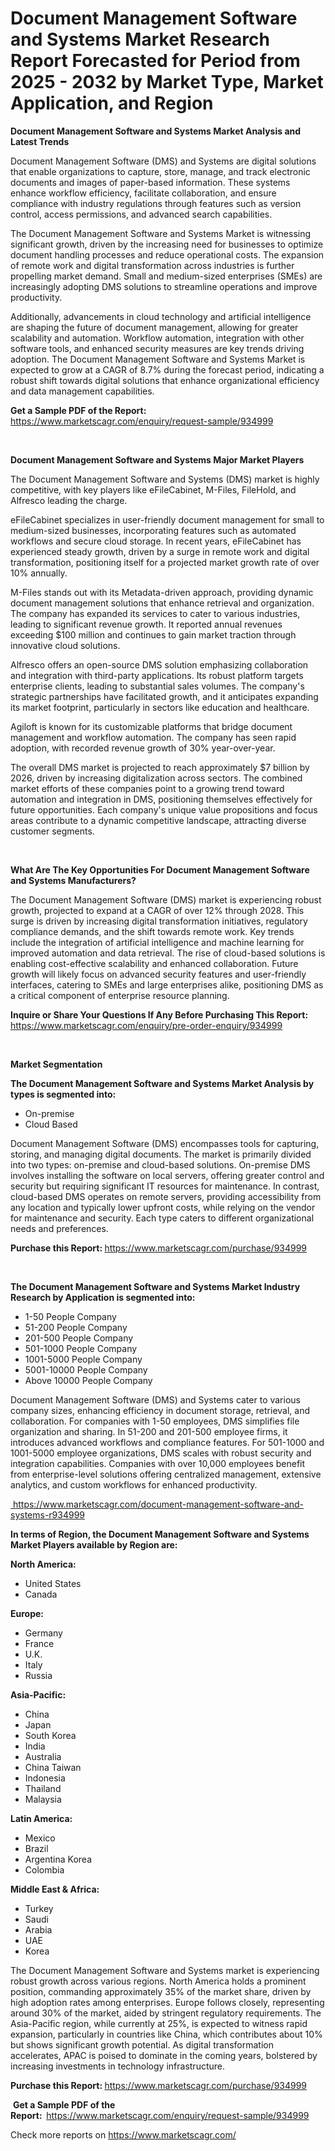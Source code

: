 <p><h1>Document Management Software and Systems Market Research Report Forecasted for Period from 2025 -  2032 by Market Type, Market Application, and Region</h1></p><p><strong>Document Management Software and Systems Market Analysis and Latest Trends</strong></p>
<p><p>Document Management Software (DMS) and Systems are digital solutions that enable organizations to capture, store, manage, and track electronic documents and images of paper-based information. These systems enhance workflow efficiency, facilitate collaboration, and ensure compliance with industry regulations through features such as version control, access permissions, and advanced search capabilities.</p><p>The Document Management Software and Systems Market is witnessing significant growth, driven by the increasing need for businesses to optimize document handling processes and reduce operational costs. The expansion of remote work and digital transformation across industries is further propelling market demand. Small and medium-sized enterprises (SMEs) are increasingly adopting DMS solutions to streamline operations and improve productivity.</p><p>Additionally, advancements in cloud technology and artificial intelligence are shaping the future of document management, allowing for greater scalability and automation. Workflow automation, integration with other software tools, and enhanced security measures are key trends driving adoption. The Document Management Software and Systems Market is expected to grow at a CAGR of 8.7% during the forecast period, indicating a robust shift towards digital solutions that enhance organizational efficiency and data management capabilities.</p></p>
<p><strong>Get a Sample PDF of the Report:&nbsp;</strong> <a href="https://www.marketscagr.com/enquiry/request-sample/934999?utm_campaign=1905&utm_medium=2&utm_source=Github&utm_content=ia&utm_term=07032025&utm_id=document-management-software-and-systems">https://www.marketscagr.com/enquiry/request-sample/934999</a></p>
<p>&nbsp;</p>
<p><strong>Document Management Software and Systems Major Market Players</strong></p>
<p><p>The Document Management Software and Systems (DMS) market is highly competitive, with key players like eFileCabinet, M-Files, FileHold, and Alfresco leading the charge. </p><p>eFileCabinet specializes in user-friendly document management for small to medium-sized businesses, incorporating features such as automated workflows and secure cloud storage. In recent years, eFileCabinet has experienced steady growth, driven by a surge in remote work and digital transformation, positioning itself for a projected market growth rate of over 10% annually.</p><p>M-Files stands out with its Metadata-driven approach, providing dynamic document management solutions that enhance retrieval and organization. The company has expanded its services to cater to various industries, leading to significant revenue growth. It reported annual revenues exceeding $100 million and continues to gain market traction through innovative cloud solutions.</p><p>Alfresco offers an open-source DMS solution emphasizing collaboration and integration with third-party applications. Its robust platform targets enterprise clients, leading to substantial sales volumes. The company's strategic partnerships have facilitated growth, and it anticipates expanding its market footprint, particularly in sectors like education and healthcare.</p><p>Agiloft is known for its customizable platforms that bridge document management and workflow automation. The company has seen rapid adoption, with recorded revenue growth of 30% year-over-year.</p><p>The overall DMS market is projected to reach approximately $7 billion by 2026, driven by increasing digitalization across sectors. The combined market efforts of these companies point to a growing trend toward automation and integration in DMS, positioning themselves effectively for future opportunities. Each company's unique value propositions and focus areas contribute to a dynamic competitive landscape, attracting diverse customer segments.</p></p>
<p>&nbsp;</p>
<p><strong>What Are The Key Opportunities For Document Management Software and Systems Manufacturers?</strong></p>
<p><p>The Document Management Software (DMS) market is experiencing robust growth, projected to expand at a CAGR of over 12% through 2028. This surge is driven by increasing digital transformation initiatives, regulatory compliance demands, and the shift towards remote work. Key trends include the integration of artificial intelligence and machine learning for improved automation and data retrieval. The rise of cloud-based solutions is enabling cost-effective scalability and enhanced collaboration. Future growth will likely focus on advanced security features and user-friendly interfaces, catering to SMEs and large enterprises alike, positioning DMS as a critical component of enterprise resource planning.</p></p>
<p><strong>Inquire or Share Your Questions If Any Before Purchasing This Report:</strong> <a href="https://www.marketscagr.com/enquiry/pre-order-enquiry/934999?utm_campaign=1905&utm_medium=2&utm_source=Github&utm_content=ia&utm_term=07032025&utm_id=document-management-software-and-systems">https://www.marketscagr.com/enquiry/pre-order-enquiry/934999</a></p>
<p>&nbsp;</p>
<p><strong>Market Segmentation</strong></p>
<p><strong>The Document Management Software and Systems Market Analysis by types is segmented into:</strong></p>
<p><ul><li>On-premise</li><li>Cloud Based</li></ul></p>
<p><p>Document Management Software (DMS) encompasses tools for capturing, storing, and managing digital documents. The market is primarily divided into two types: on-premise and cloud-based solutions. On-premise DMS involves installing the software on local servers, offering greater control and security but requiring significant IT resources for maintenance. In contrast, cloud-based DMS operates on remote servers, providing accessibility from any location and typically lower upfront costs, while relying on the vendor for maintenance and security. Each type caters to different organizational needs and preferences.</p></p>
<p><strong>Purchase this Report:&nbsp;</strong><a href="https://www.marketscagr.com/purchase/934999?utm_campaign=1905&utm_medium=2&utm_source=Github&utm_content=ia&utm_term=07032025&utm_id=document-management-software-and-systems">https://www.marketscagr.com/purchase/934999</a></p>
<p>&nbsp;</p>
<p><strong>The Document Management Software and Systems Market Industry Research by Application is segmented into:</strong></p>
<p><ul><li>1-50 People Company</li><li>51-200 People Company</li><li>201-500 People Company</li><li>501-1000 People Company</li><li>1001-5000 People Company</li><li>5001-10000 People Company</li><li>Above 10000 People Company</li></ul></p>
<p><p>Document Management Software (DMS) and Systems cater to various company sizes, enhancing efficiency in document storage, retrieval, and collaboration. For companies with 1-50 employees, DMS simplifies file organization and sharing. In 51-200 and 201-500 employee firms, it introduces advanced workflows and compliance features. For 501-1000 and 1001-5000 employee organizations, DMS scales with robust security and integration capabilities. Companies with over 10,000 employees benefit from enterprise-level solutions offering centralized management, extensive analytics, and custom workflows for enhanced productivity.</p></p>
<p><a href="https://www.marketscagr.com/document-management-software-and-systems-r934999?utm_campaign=1905&utm_medium=2&utm_source=Github&utm_content=ia&utm_term=07032025&utm_id=document-management-software-and-systems">&nbsp;https://www.marketscagr.com/document-management-software-and-systems-r934999</a></p>
<p><strong>In terms of Region, the Document Management Software and Systems Market Players available by Region are:</strong></p>
<p>
    <p> <strong> North America: </strong>
        <ul>
            <li>United States</li>
            <li>Canada</li>
        </ul>
        </p> 
    <p> <strong> Europe: </strong>
        <ul>
            <li>Germany</li>
            <li>France</li>
            <li>U.K.</li>
            <li>Italy</li>
            <li>Russia</li>
        </ul>
        </p> 
    <p> <strong> Asia-Pacific: </strong>
        <ul>
            <li>China</li>
            <li>Japan</li>
            <li>South Korea</li>
            <li>India</li>
            <li>Australia</li>
            <li>China Taiwan</li>
            <li>Indonesia</li>
            <li>Thailand</li>
            <li>Malaysia</li>
        </ul>
        </p> 
    <p> <strong> Latin America: </strong>
        <ul>
            <li>Mexico</li>
            <li>Brazil</li>
            <li>Argentina Korea</li>
            <li>Colombia</li>
        </ul>
        </p> 
    <p> <strong> Middle East & Africa: </strong>
        <ul>
            <li>Turkey</li>
            <li>Saudi</li>
            <li>Arabia</li>
            <li>UAE</li>
            <li>Korea</li>
        </ul>
    </p>
    </p>
<p><p>The Document Management Software and Systems market is experiencing robust growth across various regions. North America holds a prominent position, commanding approximately 35% of the market share, driven by high adoption rates among enterprises. Europe follows closely, representing around 30% of the market, aided by stringent regulatory requirements. The Asia-Pacific region, while currently at 25%, is expected to witness rapid expansion, particularly in countries like China, which contributes about 10% but shows significant growth potential. As digital transformation accelerates, APAC is poised to dominate in the coming years, bolstered by increasing investments in technology infrastructure.</p></p>
<p><strong>Purchase this Report: </strong><a href="https://www.marketscagr.com/purchase/934999?utm_campaign=1905&utm_medium=2&utm_source=Github&utm_content=ia&utm_term=07032025&utm_id=document-management-software-and-systems">https://www.marketscagr.com/purchase/934999</a></p>
<p>&nbsp;<strong>Get a Sample PDF of the Report:&nbsp;&nbsp;</strong><a href="https://www.marketscagr.com/enquiry/request-sample/934999?utm_campaign=1905&utm_medium=2&utm_source=Github&utm_content=ia&utm_term=07032025&utm_id=document-management-software-and-systems">https://www.marketscagr.com/enquiry/request-sample/934999</a></p>
<p><strong></strong></p>
<p>Check more reports on <a href="https://www.marketscagr.com/?utm_campaign=1905&utm_medium=2&utm_source=Github&utm_content=ia&utm_term=07032025&utm_id=document-management-software-and-systems">https://www.marketscagr.com/</a></p>